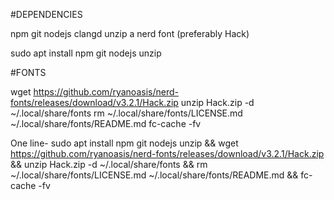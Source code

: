 #DEPENDENCIES

npm
git
nodejs
clangd
unzip
a nerd font (preferably Hack)

sudo apt install npm git nodejs unzip

#FONTS

wget https://github.com/ryanoasis/nerd-fonts/releases/download/v3.2.1/Hack.zip
unzip Hack.zip -d ~/.local/share/fonts
rm ~/.local/share/fonts/LICENSE.md ~/.local/share/fonts/README.md
fc-cache -fv

One line-
sudo apt install npm git nodejs unzip && wget https://github.com/ryanoasis/nerd-fonts/releases/download/v3.2.1/Hack.zip && unzip Hack.zip -d ~/.local/share/fonts && rm ~/.local/share/fonts/LICENSE.md ~/.local/share/fonts/README.md && fc-cache -fv
